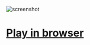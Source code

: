 ![screenshot](https://github.com/adrienmalin/TETRIS3000/raw/master/screenshot.png "Screenshot")

# [Play in browser](https://adrienmalin.github.io/TETRIS3000/web/TETRIS3000.html)
